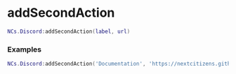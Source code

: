 # addSecondAction

```lua
NCs.Discord:addSecondAction(label, url)
```

### Examples

```lua
NCs.Discord:addSecondAction('Documentation', 'https://nextcitizens.github.io/ncs_documentation/')
```